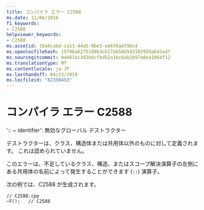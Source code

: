 ```yaml
---
title: コンパイラ エラー C2588
ms.date: 11/04/2016
f1_keywords:
- C2588
helpviewer_keywords:
- C2588
ms.assetid: 19a0cabd-ca13-44a5-9be3-ee676abf9bc4
ms.openlocfilehash: 15f9ba62751d9b3cb17ab56659310292dab41adf
ms.sourcegitcommit: 0ab61bc3d2b6cfbd52a16c6ab2b97a8ea1864f12
ms.translationtype: MT
ms.contentlocale: ja-JP
ms.lasthandoff: 04/23/2019
ms.locfileid: "62350453"
---
```

# <a name="compiler-error-c2588"></a>コンパイラ エラー C2588

':: ~ identifier': 無効なグローバル デストラクター

デストラクターは、クラス、構造体または共用体以外のものに対して定義されます。 これは認められていません。

このエラーは、不足しているクラス、構造、またはスコープ解決演算子の左側にある共用体の名前によって発生することができます (`::`) 演算子。

次の例では、C2588 が生成されます。

```
// C2588.cpp
~F();   // C2588
```